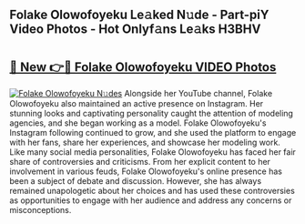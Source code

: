 ## Folake Olowofoyeku Le𝚊ked N𝚞de - Part-piY Video Photos - Hot Onlyf𝚊ns Le𝚊ks H3BHV

# <h2><a href="http://ab4821.deff.icu/?id=Folake+Olowofoyeku">🔗 New 👉🔴 Folake Olowofoyeku VIDEO Photos</a></h2>

[![Folake Olowofoyeku N𝚞des](https://i.imgur.com/rIISA9y.gif)](http://ab4821.deff.icu/?id=Folake+Olowofoyeku)
Alongside her YouTube channel, Folake Olowofoyeku also maintained an active presence on Instagram. Her stunning looks and captivating personality caught the attention of modeling agencies, and she began working as a model. Folake Olowofoyeku's Instagram following continued to grow, and she used the platform to engage with her fans, share her experiences, and showcase her modeling work. Like many social media personalities, Folake Olowofoyeku has faced her fair share of controversies and criticisms. From her explicit content to her involvement in various feuds, Folake Olowofoyeku's online presence has been a subject of debate and discussion. However, she has always remained unapologetic about her choices and has used these controversies as opportunities to engage with her audience and address any concerns or misconceptions.
